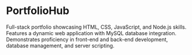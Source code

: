 # PortfolioHub
 Full-stack portfolio showcasing HTML, CSS, JavaScript, and Node.js skills. Features a dynamic web application with MySQL database integration. Demonstrates proficiency in front-end and back-end development, database management, and server scripting.
